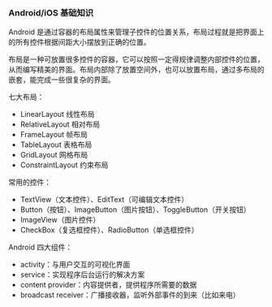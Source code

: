 

### Android/iOS 基础知识

Android 是通过容器的布局属性来管理子控件的位置关系，布局过程就是把界面上的所有控件根据间距大小摆放到正确的位置。

布局是一种可放置很多控件的容器，它可以按照一定得规律调整内部控件的位置，从而编写精美的界面。布局内部除了放置空间外，也可以放置布局，通过多布局的嵌套，能完成一些很复杂的界面。



七大布局：

- LinearLayout 线性布局
- RelativeLayout 相对布局
- FrameLayout 帧布局
- TableLayout 表格布局
- GridLayout 网格布局
- ConstraintLayout 约束布局



常用的控件：

- TextView（文本控件）、EditText（可编辑文本控件）
- Button（按钮）、ImageButton（图片按钮）、ToggleButton（开关按钮）
- ImageView（图片控件）
- CheckBox（复选框控件）、RadioButton（单选框控件）



Android 四大组件：

- activity：与用户交互的可视化界面
- service：实现程序后台运行的解决方案
- content provider：内容提供者，提供程序所需要的数据
- broadcast receiver：广播接收器，监听外部事件的到来（比如来电）